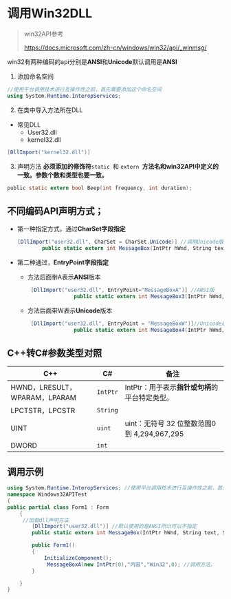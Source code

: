 # 调用Win32DLL

> win32API参考
>
> https://docs.microsoft.com/zh-cn/windows/win32/api/_winmsg/

win32有两种编码的api分别是**ANSI**和**Unicode**默认调用是**ANSI**

1. 添加命名空间

```csharp
//使用平台调用技术进行互操作性之前，首先需要添加这个命名空间
using System.Runtime.InteropServices;
```

2. 在类中导入方法所在DLL

- 常见DLL
  - User32.dll
  - kernel32.dll

```csharp
[DllImport("kernel32.dll")]
```

3. 声明方法 **必须添加的修饰符**`static `和 `extern `**方法名和win32API中定义的一致。参数个数和类型也要一致。**

```c
public static extern bool Beep(int frequency, int duration);
```



## 不同编码API声明方式；

- 第一种指定方式，通过**CharSet字段指定**

  ```csharp
  [DllImport("user32.dll", CharSet = CharSet.Unicode)] //调用Unicode版本
          public static extern int MessageBox(IntPtr hWnd, String text, String caption, uint type);
  ```

- 第二种通过，**EntryPoint字段指定**

  - 方法后面带A表示**ANSI**版本

    ```csharp
     [DllImport("user32.dll", EntryPoint="MessageBoxA")] //ANSI版
                   public static extern int MessageBox3(IntPtr hWnd, String text, String caption, uint type);
    ```

  - 方法后面带W表示**Unicode**版本

    ```csharp
     [DllImport("user32.dll", EntryPoint = "MessageBoxW")]//Unicode版
                   public static extern int MessageBox4(IntPtr hWnd, String text, String caption, uint type);
    ```

    



## C++转C#参数类型对照

| C++                           | C#       | 备注                                           |
| ----------------------------- | -------- | ---------------------------------------------- |
| HWND，LRESULT，WPARAM，LPARAM | `IntPtr` | IntPtr：用于表示**指针或句柄**的平台特定类型。 |
| LPCTSTR，LPCSTR               | `String` |                                                |
| UINT                          | `uint`   | uint：无符号 32 位整数范围0 到 4,294,967,295   |
| DWORD                         | `int`    |                                                |

## 调用示例

```csharp
using System.Runtime.InteropServices; //使用平台调用技术进行互操作性之前，首先需要添加这个命名空间
namespace Windows32APITest
{    
public partial class Form1 : Form
    {
     //加载dll声明方法
        [DllImport("user32.dll")] //默认使用的是ANSI所以可以不指定
        public static extern int MessageBox(IntPtr hWnd, String text, String caption, uint type);

        public Form1()
        {
            InitializeComponent();
             MessageBoxA(new IntPtr(0),"内容","Win32",0); //调用方法。
        }

    }
}
```

